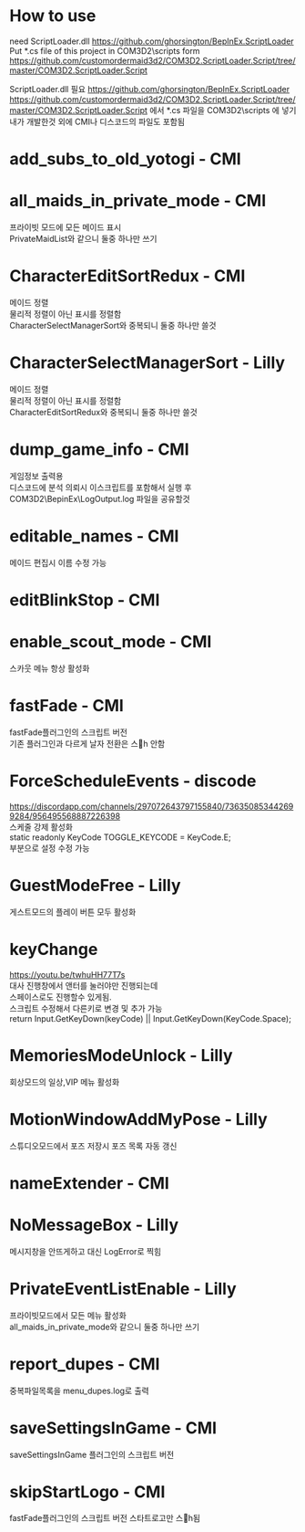 # How to use

need ScriptLoader.dll https://github.com/ghorsington/BepInEx.ScriptLoader  
Put *.cs file of this project in COM3D2\scripts form https://github.com/customordermaid3d2/COM3D2.ScriptLoader.Script/tree/master/COM3D2.ScriptLoader.Script  
  
ScriptLoader.dll 필요 https://github.com/ghorsington/BepInEx.ScriptLoader  
https://github.com/customordermaid3d2/COM3D2.ScriptLoader.Script/tree/master/COM3D2.ScriptLoader.Script 에서 *.cs 파일을 COM3D2\scripts 에 넣기  
내가 개발한것 외에 CMI나 디스코드의 파일도 포함됨


# add_subs_to_old_yotogi - CMI  


# all_maids_in_private_mode - CMI 

프라이빗 모드에 모든 메이드 표시  
PrivateMaidList와 같으니 둘중 하나만 쓰기

# CharacterEditSortRedux - CMI 

메이드 정렬  
물리적 정렬이 아닌 표시를 정렬함  
CharacterSelectManagerSort와 중복되니 둘중 하나만 쓸것  


# CharacterSelectManagerSort - Lilly   

메이드 정렬  
물리적 정렬이 아닌 표시를 정렬함  
CharacterEditSortRedux와 중복되니 둘중 하나만 쓸것  


# dump_game_info - CMI

게임정보 출력용  
디스코드에 분석 의뢰시 이스크립트를 포함해서 실행 후 
COM3D2\BepinEx\LogOutput.log  파일을 공유할것  


# editable_names - CMI 

메이드 편집시 이름 수정 가능  


# editBlinkStop - CMI


# enable_scout_mode - CMI

스카웃 메뉴 항상 활성화  


# fastFade - CMI  

fastFade플러그인의 스크립트 버전  
기존 플러그인과 다르게 날자 전환은 스h 안함  


# ForceScheduleEvents - discode

https://discordapp.com/channels/297072643797155840/736350853442699284/956495568887226398  
스케줄 강제 활성화  
static readonly KeyCode TOGGLE_KEYCODE = KeyCode.E;  
부분으로 설정 수정 가능


# GuestModeFree - Lilly

게스트모드의 플레이 버튼 모두 활성화  


# keyChange

https://youtu.be/twhuHH77T7s  
대사 진행창에서 앤터를 눌러야만 진행되는데  
스페이스로도 진행할수 있게됨.  
스크립트 수정해서 다른키로 변경 및 추가 가능  
return Input.GetKeyDown(keyCode) || Input.GetKeyDown(KeyCode.Space);  


# MemoriesModeUnlock - Lilly

회상모드의 일상,VIP 메뉴 활성화  


# MotionWindowAddMyPose - Lilly

스튜디오모드에서 포즈 저장시 포즈 목록 자동 갱신  


# nameExtender - CMI


# NoMessageBox - Lilly

메시지창을 안뜨게하고 대신 LogError로 찍힘  


# PrivateEventListEnable - Lilly

프라이빗모드에서 모든 메뉴 활성화  
all_maids_in_private_mode와 같으니 둘중 하나만 쓰기  


# report_dupes - CMI

중복파일목록을 menu_dupes.log로 출력  


# saveSettingsInGame - CMI

saveSettingsInGame 플러그인의 스크립트 버전  


# skipStartLogo - CMI

fastFade플러그인의 스크립트 버전 스타트로고만 스h됨  
